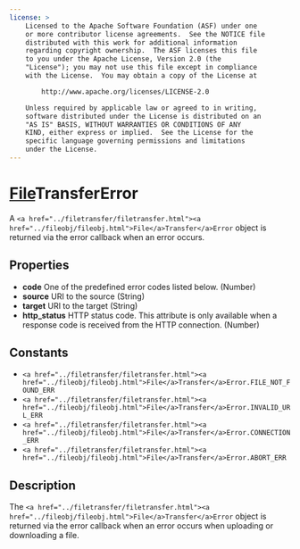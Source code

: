 ```yaml
---
license: >
    Licensed to the Apache Software Foundation (ASF) under one
    or more contributor license agreements.  See the NOTICE file
    distributed with this work for additional information
    regarding copyright ownership.  The ASF licenses this file
    to you under the Apache License, Version 2.0 (the
    "License"); you may not use this file except in compliance
    with the License.  You may obtain a copy of the License at

        http://www.apache.org/licenses/LICENSE-2.0

    Unless required by applicable law or agreed to in writing,
    software distributed under the License is distributed on an
    "AS IS" BASIS, WITHOUT WARRANTIES OR CONDITIONS OF ANY
    KIND, either express or implied.  See the License for the
    specific language governing permissions and limitations
    under the License.
---
```


<a href="../filetransfer/filetransfer.html"><a href="../fileobj/fileobj.html">File</a>Transfer</a>Error
========

A `<a href="../filetransfer/filetransfer.html"><a href="../fileobj/fileobj.html">File</a>Transfer</a>Error` object is returned via the error callback when an error occurs.

Properties
----------

- __code__ One of the predefined error codes listed below. (Number)
- __source__ URI to the source (String)
- __target__ URI to the target (String)
- __http_status__ HTTP status code.  This attribute is only available when a response code is received from the HTTP connection. (Number)

Constants
---------

- `<a href="../filetransfer/filetransfer.html"><a href="../fileobj/fileobj.html">File</a>Transfer</a>Error.FILE_NOT_FOUND_ERR`
- `<a href="../filetransfer/filetransfer.html"><a href="../fileobj/fileobj.html">File</a>Transfer</a>Error.INVALID_URL_ERR`
- `<a href="../filetransfer/filetransfer.html"><a href="../fileobj/fileobj.html">File</a>Transfer</a>Error.CONNECTION_ERR`
- `<a href="../filetransfer/filetransfer.html"><a href="../fileobj/fileobj.html">File</a>Transfer</a>Error.ABORT_ERR`

Description
-----------

The `<a href="../filetransfer/filetransfer.html"><a href="../fileobj/fileobj.html">File</a>Transfer</a>Error` object is returned via the error callback when an error occurs when uploading or downloading a file.
